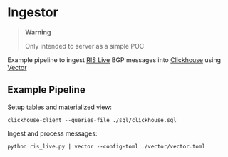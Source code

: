 # Ingestor

> **Warning**
> 
> Only intended to server as a simple POC

Example pipeline to ingest [RIS Live](https://ris-live.ripe.net/) BGP messages into [Clickhouse](https://clickhouse.com/) using [Vector](https://vector.dev/)

## Example Pipeline

Setup tables and materialized view:

`clickhouse-client --queries-file ./sql/clickhouse.sql`

Ingest and process messages:

`python ris_live.py | vector --config-toml ./vector/vector.toml`
